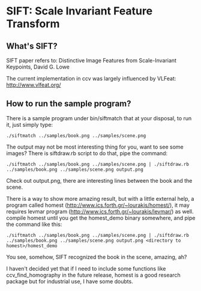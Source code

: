 # SIFT: Scale Invariant Feature Transform

## What's SIFT?

SIFT paper refers to: Distinctive Image Features from Scale-Invariant Keypoints, David G. Lowe

The current implementation in ccv was largely influenced by VLFeat: http://www.vlfeat.org/

## How to run the sample program?

There is a sample program under bin/siftmatch that at your disposal, to run it, just simply type:

    ./siftmatch ../samples/book.png ../samples/scene.png

The output may not be most interesting thing for you, want to see some images? There is
siftdraw.rb script to do that, pipe the command:

    ./siftmatch ../samples/book.png ../samples/scene.png | ./siftdraw.rb ../samples/book.png ../samples/scene.png output.png

Check out output.png, there are interesting lines between the book and the scene.

There is a way to show more amazing result, but with a little external help, a program
called homest (http://www.ics.forth.gr/~lourakis/homest/), it may requires levmar program
(http://www.ics.forth.gr/~lourakis/levmar/) as well. compile homest until you get the homest_demo
binary somewhere, and pipe the command like this:

    ./siftmatch ../samples/book.png ../samples/scene.png | ./siftdraw.rb ../samples/book.png ../samples/scene.png output.png <directory to homest>/homest_demo

You see, somehow, SIFT recognized the book in the scene, amazing, ah?

I haven't decided yet that if I need to include some functions like ccv_find_homography in the
future release, homest is a good research package but for industrial use, I have some doubts.

